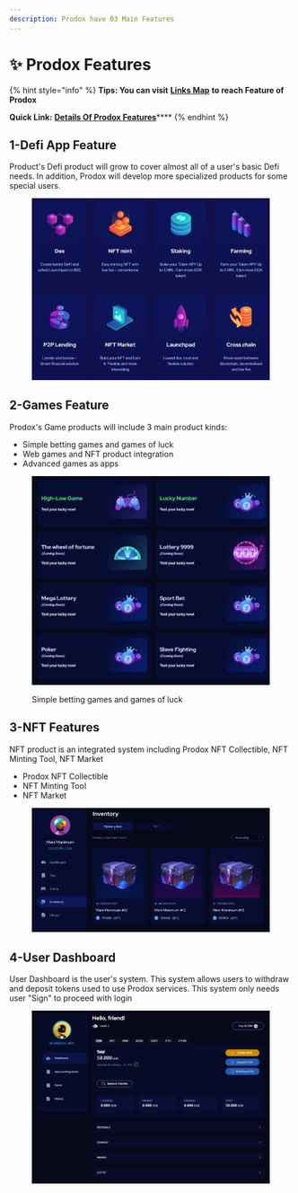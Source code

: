 ```yaml
---
description: Prodox have 03 Main Features
---
```


# ✨ Prodox Features

{% hint style="info" %}
**Tips: You can visit** [**Links Map**](links-map.md) **to reach Feature of Prodox**&#x20;

**Quick Link:** [**Details Of Prodox Features**](../prodox-system/features-details/)****
{% endhint %}

## 1-Defi App Feature

Product's Defi product will grow to cover almost all of a user's basic Defi needs. In addition, Prodox will develop more specialized products for some special users.&#x20;

<figure><img src="../.gitbook/assets/image.png" alt=""><figcaption></figcaption></figure>

## 2-Games Feature

Prodox's Game products will include 3 main product kinds:

* Simple betting games and games of luck
* Web games and NFT product integration
* Advanced games as apps

<figure><img src="../.gitbook/assets/image (14).png" alt=""><figcaption><p>Simple betting games and games of luck</p></figcaption></figure>

## 3-NFT Features

NFT product is an integrated system including Prodox NFT Collectible, NFT Minting Tool, NFT Market

* Prodox NFT Collectible
* NFT Minting Tool&#x20;
* NFT Market

<figure><img src="../.gitbook/assets/image (9).png" alt=""><figcaption></figcaption></figure>

## 4-User Dashboard

User Dashboard is the user's system. This system allows users to withdraw and deposit tokens used to use Prodox services. This system only needs user "Sign" to proceed with login

<figure><img src="../.gitbook/assets/image (20).png" alt=""><figcaption></figcaption></figure>
